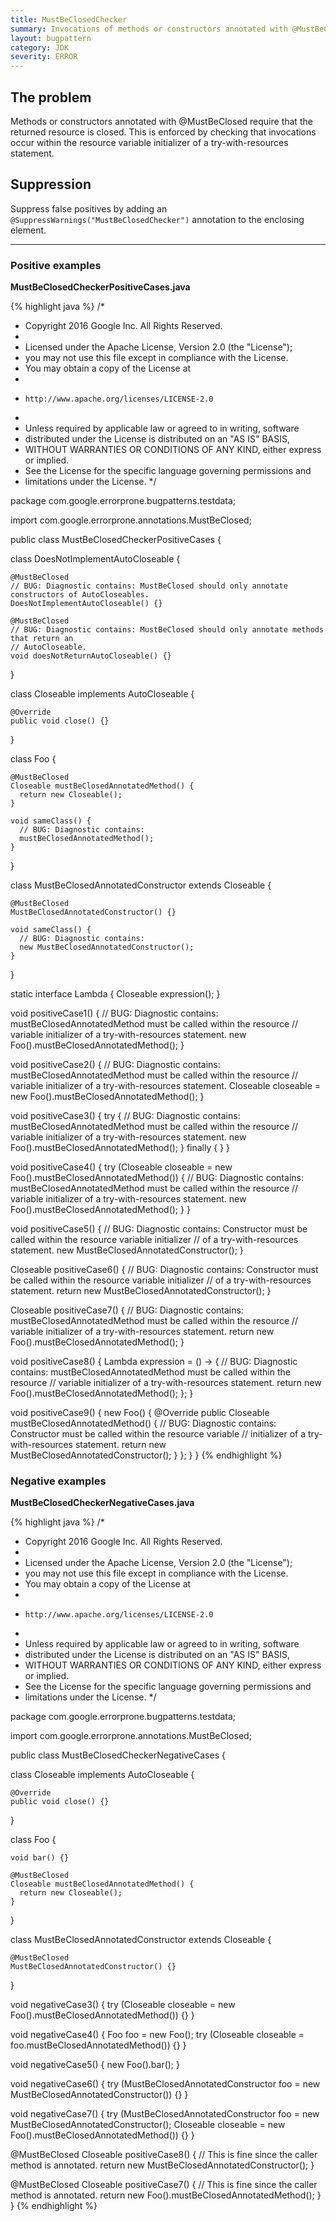 ```yaml
---
title: MustBeClosedChecker
summary: Invocations of methods or constructors annotated with @MustBeClosed must occur within the resource variable initializer of a try-with-resources statement, or the return statement of another method annotated with @MustBeClosed.
layout: bugpattern
category: JDK
severity: ERROR
---
```


<!--
*** AUTO-GENERATED, DO NOT MODIFY ***
To make changes, edit the @BugPattern annotation or the explanation in docs/bugpattern.
-->

## The problem
Methods or constructors annotated with @MustBeClosed require that the returned resource is closed. This is enforced by checking that invocations occur within the resource variable initializer of a try-with-resources statement.

## Suppression
Suppress false positives by adding an `@SuppressWarnings("MustBeClosedChecker")` annotation to the enclosing element.

----------

### Positive examples
__MustBeClosedCheckerPositiveCases.java__

{% highlight java %}
/*
 * Copyright 2016 Google Inc. All Rights Reserved.
 *
 * Licensed under the Apache License, Version 2.0 (the "License");
 * you may not use this file except in compliance with the License.
 * You may obtain a copy of the License at
 *
 *     http://www.apache.org/licenses/LICENSE-2.0
 *
 * Unless required by applicable law or agreed to in writing, software
 * distributed under the License is distributed on an "AS IS" BASIS,
 * WITHOUT WARRANTIES OR CONDITIONS OF ANY KIND, either express or implied.
 * See the License for the specific language governing permissions and
 * limitations under the License.
 */

package com.google.errorprone.bugpatterns.testdata;

import com.google.errorprone.annotations.MustBeClosed;

public class MustBeClosedCheckerPositiveCases {

  class DoesNotImplementAutoCloseable {

    @MustBeClosed
    // BUG: Diagnostic contains: MustBeClosed should only annotate constructors of AutoCloseables.
    DoesNotImplementAutoCloseable() {}

    @MustBeClosed
    // BUG: Diagnostic contains: MustBeClosed should only annotate methods that return an
    // AutoCloseable.
    void doesNotReturnAutoCloseable() {}
  }

  class Closeable implements AutoCloseable {

    @Override
    public void close() {}
  }

  class Foo {

    @MustBeClosed
    Closeable mustBeClosedAnnotatedMethod() {
      return new Closeable();
    }

    void sameClass() {
      // BUG: Diagnostic contains:
      mustBeClosedAnnotatedMethod();
    }
  }

  class MustBeClosedAnnotatedConstructor extends Closeable {

    @MustBeClosed
    MustBeClosedAnnotatedConstructor() {}

    void sameClass() {
      // BUG: Diagnostic contains:
      new MustBeClosedAnnotatedConstructor();
    }
  }

  static interface Lambda {
    Closeable expression();
  }

  void positiveCase1() {
    // BUG: Diagnostic contains: mustBeClosedAnnotatedMethod must be called within the resource
    // variable initializer of a try-with-resources statement.
    new Foo().mustBeClosedAnnotatedMethod();
  }

  void positiveCase2() {
    // BUG: Diagnostic contains: mustBeClosedAnnotatedMethod must be called within the resource
    // variable initializer of a try-with-resources statement.
    Closeable closeable = new Foo().mustBeClosedAnnotatedMethod();
  }

  void positiveCase3() {
    try {
      // BUG: Diagnostic contains: mustBeClosedAnnotatedMethod must be called within the resource
      // variable initializer of a try-with-resources statement.
      new Foo().mustBeClosedAnnotatedMethod();
    } finally {
    }
  }

  void positiveCase4() {
    try (Closeable closeable = new Foo().mustBeClosedAnnotatedMethod()) {
      // BUG: Diagnostic contains: mustBeClosedAnnotatedMethod must be called within the resource
      // variable initializer of a try-with-resources statement.
      new Foo().mustBeClosedAnnotatedMethod();
    }
  }

  void positiveCase5() {
    // BUG: Diagnostic contains: Constructor must be called within the resource variable initializer
    // of a try-with-resources statement.
    new MustBeClosedAnnotatedConstructor();
  }

  Closeable positiveCase6() {
    // BUG: Diagnostic contains: Constructor must be called within the resource variable initializer
    // of a try-with-resources statement.
    return new MustBeClosedAnnotatedConstructor();
  }

  Closeable positiveCase7() {
    // BUG: Diagnostic contains: mustBeClosedAnnotatedMethod must be called within the resource
    // variable initializer of a try-with-resources statement.
    return new Foo().mustBeClosedAnnotatedMethod();
  }

  void positiveCase8() {
    Lambda expression =
        () -> {
          // BUG: Diagnostic contains: mustBeClosedAnnotatedMethod must be called within the resource
          // variable initializer of a try-with-resources statement.
          return new Foo().mustBeClosedAnnotatedMethod();
        };
  }

  void positiveCase9() {
    new Foo() {
      @Override
      public Closeable mustBeClosedAnnotatedMethod() {
        // BUG: Diagnostic contains: Constructor must be called within the resource variable
        // initializer of a try-with-resources statement.
        return new MustBeClosedAnnotatedConstructor();
      }
    };
  }
}
{% endhighlight %}

### Negative examples
__MustBeClosedCheckerNegativeCases.java__

{% highlight java %}
/*
 * Copyright 2016 Google Inc. All Rights Reserved.
 *
 * Licensed under the Apache License, Version 2.0 (the "License");
 * you may not use this file except in compliance with the License.
 * You may obtain a copy of the License at
 *
 *     http://www.apache.org/licenses/LICENSE-2.0
 *
 * Unless required by applicable law or agreed to in writing, software
 * distributed under the License is distributed on an "AS IS" BASIS,
 * WITHOUT WARRANTIES OR CONDITIONS OF ANY KIND, either express or implied.
 * See the License for the specific language governing permissions and
 * limitations under the License.
 */

package com.google.errorprone.bugpatterns.testdata;

import com.google.errorprone.annotations.MustBeClosed;

public class MustBeClosedCheckerNegativeCases {

  class Closeable implements AutoCloseable {

    @Override
    public void close() {}
  }

  class Foo {

    void bar() {}

    @MustBeClosed
    Closeable mustBeClosedAnnotatedMethod() {
      return new Closeable();
    }
  }

  class MustBeClosedAnnotatedConstructor extends Closeable {

    @MustBeClosed
    MustBeClosedAnnotatedConstructor() {}
  }

  void negativeCase3() {
    try (Closeable closeable = new Foo().mustBeClosedAnnotatedMethod()) {}
  }

  void negativeCase4() {
    Foo foo = new Foo();
    try (Closeable closeable = foo.mustBeClosedAnnotatedMethod()) {}
  }

  void negativeCase5() {
    new Foo().bar();
  }

  void negativeCase6() {
    try (MustBeClosedAnnotatedConstructor foo = new MustBeClosedAnnotatedConstructor()) {}
  }

  void negativeCase7() {
    try (MustBeClosedAnnotatedConstructor foo = new MustBeClosedAnnotatedConstructor();
        Closeable closeable = new Foo().mustBeClosedAnnotatedMethod()) {}
  }

  @MustBeClosed
  Closeable positiveCase8() {
    // This is fine since the caller method is annotated.
    return new MustBeClosedAnnotatedConstructor();
  }

  @MustBeClosed
  Closeable positiveCase7() {
    // This is fine since the caller method is annotated.
    return new Foo().mustBeClosedAnnotatedMethod();
  }
}
{% endhighlight %}

